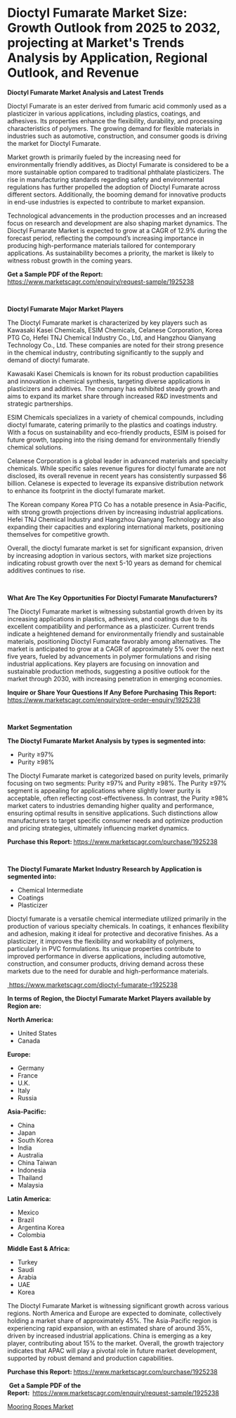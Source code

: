 <p><h1>Dioctyl Fumarate Market Size: Growth Outlook from 2025 to 2032, projecting at Market's Trends Analysis by Application, Regional Outlook, and Revenue</h1></p><p><strong>Dioctyl Fumarate Market Analysis and Latest Trends</strong></p>
<p><p>Dioctyl Fumarate is an ester derived from fumaric acid commonly used as a plasticizer in various applications, including plastics, coatings, and adhesives. Its properties enhance the flexibility, durability, and processing characteristics of polymers. The growing demand for flexible materials in industries such as automotive, construction, and consumer goods is driving the market for Dioctyl Fumarate.</p><p>Market growth is primarily fueled by the increasing need for environmentally friendly additives, as Dioctyl Fumarate is considered to be a more sustainable option compared to traditional phthalate plasticizers. The rise in manufacturing standards regarding safety and environmental regulations has further propelled the adoption of Dioctyl Fumarate across different sectors. Additionally, the booming demand for innovative products in end-use industries is expected to contribute to market expansion.</p><p>Technological advancements in the production processes and an increased focus on research and development are also shaping market dynamics. The Dioctyl Fumarate Market is expected to grow at a CAGR of 12.9% during the forecast period, reflecting the compound’s increasing importance in producing high-performance materials tailored for contemporary applications. As sustainability becomes a priority, the market is likely to witness robust growth in the coming years.</p></p>
<p><strong>Get a Sample PDF of the Report:&nbsp;</strong> <a href="https://www.marketscagr.com/enquiry/request-sample/1925238?utm_campaign=3527&utm_medium=2&utm_source=Github&utm_content=ia&utm_term=28032025&utm_id=dioctyl-fumarate">https://www.marketscagr.com/enquiry/request-sample/1925238</a></p>
<p>&nbsp;</p>
<p><strong>Dioctyl Fumarate Major Market Players</strong></p>
<p><p>The Dioctyl Fumarate market is characterized by key players such as Kawasaki Kasei Chemicals, ESIM Chemicals, Celanese Corporation, Korea PTG Co, Hefei TNJ Chemical Industry Co., Ltd, and Hangzhou Qianyang Technology Co., Ltd. These companies are noted for their strong presence in the chemical industry, contributing significantly to the supply and demand of dioctyl fumarate.</p><p>Kawasaki Kasei Chemicals is known for its robust production capabilities and innovation in chemical synthesis, targeting diverse applications in plasticizers and additives. The company has exhibited steady growth and aims to expand its market share through increased R&D investments and strategic partnerships.</p><p>ESIM Chemicals specializes in a variety of chemical compounds, including dioctyl fumarate, catering primarily to the plastics and coatings industry. With a focus on sustainability and eco-friendly products, ESIM is poised for future growth, tapping into the rising demand for environmentally friendly chemical solutions.</p><p>Celanese Corporation is a global leader in advanced materials and specialty chemicals. While specific sales revenue figures for dioctyl fumarate are not disclosed, its overall revenue in recent years has consistently surpassed $6 billion. Celanese is expected to leverage its expansive distribution network to enhance its footprint in the dioctyl fumarate market.</p><p>The Korean company Korea PTG Co has a notable presence in Asia-Pacific, with strong growth projections driven by increasing industrial applications. Hefei TNJ Chemical Industry and Hangzhou Qianyang Technology are also expanding their capacities and exploring international markets, positioning themselves for competitive growth.</p><p>Overall, the dioctyl fumarate market is set for significant expansion, driven by increasing adoption in various sectors, with market size projections indicating robust growth over the next 5-10 years as demand for chemical additives continues to rise.</p></p>
<p>&nbsp;</p>
<p><strong>What Are The Key Opportunities For Dioctyl Fumarate Manufacturers?</strong></p>
<p><p>The Dioctyl Fumarate market is witnessing substantial growth driven by its increasing applications in plastics, adhesives, and coatings due to its excellent compatibility and performance as a plasticizer. Current trends indicate a heightened demand for environmentally friendly and sustainable materials, positioning Dioctyl Fumarate favorably among alternatives. The market is anticipated to grow at a CAGR of approximately 5% over the next five years, fueled by advancements in polymer formulations and rising industrial applications. Key players are focusing on innovation and sustainable production methods, suggesting a positive outlook for the market through 2030, with increasing penetration in emerging economies.</p></p>
<p><strong>Inquire or Share Your Questions If Any Before Purchasing This Report:</strong> <a href="https://www.marketscagr.com/enquiry/pre-order-enquiry/1925238?utm_campaign=3527&utm_medium=2&utm_source=Github&utm_content=ia&utm_term=28032025&utm_id=dioctyl-fumarate">https://www.marketscagr.com/enquiry/pre-order-enquiry/1925238</a></p>
<p>&nbsp;</p>
<p><strong>Market Segmentation</strong></p>
<p><strong>The Dioctyl Fumarate Market Analysis by types is segmented into:</strong></p>
<p><ul><li>Purity ≥97%</li><li>Purity ≥98%</li></ul></p>
<p><p>The Dioctyl Fumarate market is categorized based on purity levels, primarily focusing on two segments: Purity ≥97% and Purity ≥98%. The Purity ≥97% segment is appealing for applications where slightly lower purity is acceptable, often reflecting cost-effectiveness. In contrast, the Purity ≥98% market caters to industries demanding higher quality and performance, ensuring optimal results in sensitive applications. Such distinctions allow manufacturers to target specific consumer needs and optimize production and pricing strategies, ultimately influencing market dynamics.</p></p>
<p><strong>Purchase this Report:&nbsp;</strong><a href="https://www.marketscagr.com/purchase/1925238?utm_campaign=3527&utm_medium=2&utm_source=Github&utm_content=ia&utm_term=28032025&utm_id=dioctyl-fumarate">https://www.marketscagr.com/purchase/1925238</a></p>
<p>&nbsp;</p>
<p><strong>The Dioctyl Fumarate Market Industry Research by Application is segmented into:</strong></p>
<p><ul><li>Chemical Intermediate</li><li>Coatings</li><li>Plasticizer</li></ul></p>
<p><p>Dioctyl fumarate is a versatile chemical intermediate utilized primarily in the production of various specialty chemicals. In coatings, it enhances flexibility and adhesion, making it ideal for protective and decorative finishes. As a plasticizer, it improves the flexibility and workability of polymers, particularly in PVC formulations. Its unique properties contribute to improved performance in diverse applications, including automotive, construction, and consumer products, driving demand across these markets due to the need for durable and high-performance materials.</p></p>
<p><a href="https://www.marketscagr.com/dioctyl-fumarate-r1925238?utm_campaign=3527&utm_medium=2&utm_source=Github&utm_content=ia&utm_term=28032025&utm_id=dioctyl-fumarate">&nbsp;https://www.marketscagr.com/dioctyl-fumarate-r1925238</a></p>
<p><strong>In terms of Region, the Dioctyl Fumarate Market Players available by Region are:</strong></p>
<p>
    <p> <strong> North America: </strong>
        <ul>
            <li>United States</li>
            <li>Canada</li>
        </ul>
        </p> 
    <p> <strong> Europe: </strong>
        <ul>
            <li>Germany</li>
            <li>France</li>
            <li>U.K.</li>
            <li>Italy</li>
            <li>Russia</li>
        </ul>
        </p> 
    <p> <strong> Asia-Pacific: </strong>
        <ul>
            <li>China</li>
            <li>Japan</li>
            <li>South Korea</li>
            <li>India</li>
            <li>Australia</li>
            <li>China Taiwan</li>
            <li>Indonesia</li>
            <li>Thailand</li>
            <li>Malaysia</li>
        </ul>
        </p> 
    <p> <strong> Latin America: </strong>
        <ul>
            <li>Mexico</li>
            <li>Brazil</li>
            <li>Argentina Korea</li>
            <li>Colombia</li>
        </ul>
        </p> 
    <p> <strong> Middle East & Africa: </strong>
        <ul>
            <li>Turkey</li>
            <li>Saudi</li>
            <li>Arabia</li>
            <li>UAE</li>
            <li>Korea</li>
        </ul>
    </p>
    </p>
<p><p>The Dioctyl Fumarate Market is witnessing significant growth across various regions. North America and Europe are expected to dominate, collectively holding a market share of approximately 45%. The Asia-Pacific region is experiencing rapid expansion, with an estimated share of around 35%, driven by increased industrial applications. China is emerging as a key player, contributing about 15% to the market. Overall, the growth trajectory indicates that APAC will play a pivotal role in future market development, supported by robust demand and production capabilities.</p></p>
<p><strong>Purchase this Report: </strong><a href="https://www.marketscagr.com/purchase/1925238?utm_campaign=3527&utm_medium=2&utm_source=Github&utm_content=ia&utm_term=28032025&utm_id=dioctyl-fumarate">https://www.marketscagr.com/purchase/1925238</a></p>
<p>&nbsp;<strong>Get a Sample PDF of the Report:&nbsp;&nbsp;</strong><a href="https://www.marketscagr.com/enquiry/request-sample/1925238?utm_campaign=3527&utm_medium=2&utm_source=Github&utm_content=ia&utm_term=28032025&utm_id=dioctyl-fumarate">https://www.marketscagr.com/enquiry/request-sample/1925238</a></p>
<p><strong></strong></p>
<p><p><a href="https://github.com/hamremunazm4/Market-Research-Report-List-1/blob/main/mooring-ropes-market.md?utm_campaign=3527&utm_medium=2&utm_source=Github&utm_content=ia&utm_term=28032025&utm_id=dioctyl-fumarate">Mooring Ropes Market</a></p></p>